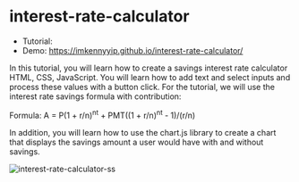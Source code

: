 # interest-rate-calculator

- Tutorial:
- Demo: https://imkennyyip.github.io/interest-rate-calculator/

In this tutorial, you will learn how to create a savings interest rate calculator HTML, CSS, JavaScript. You will learn how to add text and select inputs and process these values with a button click. For the tutorial, we will use the interest rate savings formula with contribution:

Formula: A = P(1 + r/n)<sup>nt</sup> + PMT((1 + r/n)<sup>nt</sup> - 1)/(r/n)

In addition, you will learn how to use the chart.js library to create a chart that displays the savings amount a user would have with and without savings.

![interest-rate-calculator-ss](https://github.com/user-attachments/assets/72c61bcc-0f36-4e41-92d4-d20498f32347)

